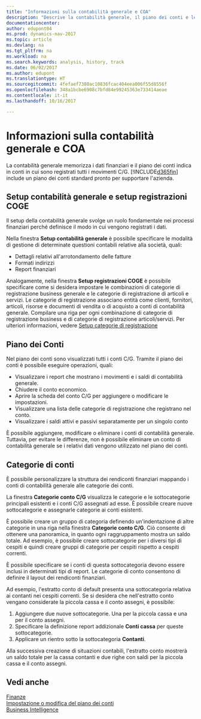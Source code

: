 ```yaml
---
title: "Informazioni sulla contabilità generale e COA"
description: "Descrive la contabilità generale, il piano dei conti e le categorie dei conti."
documentationcenter: 
author: edupont04
ms.prod: dynamics-nav-2017
ms.topic: article
ms.devlang: na
ms.tgt_pltfrm: na
ms.workload: na
ms.search.keywords: analysis, history, track
ms.date: 06/02/2017
ms.author: edupont
ms.translationtype: HT
ms.sourcegitcommit: 4fefaef7380ac10836fcac404eea006f55d8556f
ms.openlocfilehash: 348a1bcbe6908c7bfd84e99245363e733414aeae
ms.contentlocale: it-it
ms.lasthandoff: 10/16/2017

---
```

# <a name="understanding-the-general-ledger-and-the-coa"></a>Informazioni sulla contabilità generale e COA
La contabilità generale memorizza i dati finanziari e il piano dei conti indica in conti in cui sono registrati tutti i movimenti C/G. [!INCLUDE[d365fin](includes/d365fin_md.md)] include un piano dei conti standard pronto per supportare l'azienda.

## <a name="general-ledger-setup-and-general-posting-setup"></a>Setup contabilità generale e setup registrazioni COGE
Il setup della contabilità generale svolge un ruolo fondamentale nei processi finanziari perché definisce il modo in cui vengono registrati i dati.  

Nella finestra **Setup contabilità generale** è possibile specificare le modalità di gestione di determinate questioni contabili relative alla società, quali:  

* Dettagli relativi all'arrotondamento delle fatture  
* Formati indirizzi  
* Report finanziari  

Analogamente, nella finestra **Setup registrazioni COGE** è possibile specificare come si desidera impostare le combinazioni di categorie di registrazione business generale e le categorie di registrazione di articoli e servizi. Le categorie di registrazione associano entità come clienti, fornitori, articoli, risorse e documenti di vendita o di acquisto a conti di contabilità generale. Compilare una riga per ogni combinazione di categorie di registrazione business e di categorie di registrazione articoli/servizi. Per ulteriori informazioni, vedere [Setup categorie di registrazione](finance-posting-groups.md)  

## <a name="the-chart-of-accounts"></a>Piano dei Conti
Nel piano dei conti sono visualizzati tutti i conti C/G. Tramite il piano dei conti è possibile eseguire operazioni, quali:  

* Visualizzare i report che mostrano i movimenti e i saldi di contabilità generale.  
* Chiudere il conto economico.  
* Aprire la scheda del conto C/G per aggiungere o modificare le impostazioni.  
* Visualizzare una lista delle categorie di registrazione che registrano nel conto.
* Visualizzare i saldi attivi e passivi separatamente per un singolo conto  

È possibile aggiungere, modificare o eliminare i conti di contabilità generale. Tuttavia, per evitare le differenze, non è possibile eliminare un conto di contabilità generale se i relativi dati vengono utilizzato nel piano dei conti.  

## <a name="account-categories"></a>Categorie di conti
È possibile personalizzare la struttura dei rendiconti finanziari mappando i conti di contabilità generale alle categorie dei conti.  

La finestra **Categorie conto C/G** visualizza le categorie e le sottocategorie principali esistenti e i conti C/G assegnati ad esse. È possibile creare nuove sottocategorie e assegnarle categorie ai conti esistenti.  

È possibile creare un gruppo di categoria definendo un'indentazione di altre categorie in una riga nella finestra **Categorie conto C/G**. Ciò consente di ottenere una panoramica, in quanto ogni raggruppamento mostra un saldo totale. Ad esempio, è possibile creare sottocategorie per i diversi tipi di cespiti e quindi creare gruppi di categorie per cespiti rispetto a cespiti correnti.  

È possibile specificare se i conti di questa sottocategoria devono essere inclusi in determinati tipi di report. Le categorie di conto consentono di definire il layout dei rendiconti finanziari.  

Ad esempio, l'estratto conto di default presenta una sottocategoria relativa ai contanti nei cespiti correnti. Se si desidera che nell'estratto conto vengano considerate la piccola cassa e il conto assegni, è possibile:  

1. Aggiungere due nuove sottocategorie. Una per la piccola cassa e una per il conto assegni.  
2. Specificare la definizione report addizionale **Conti cassa** per queste sottocategorie.  
3. Applicare un rientro sotto la sottocategoria **Contanti**.  

Alla successiva creazione di situazioni contabili, l'estratto conto mostrerà un saldo totale per la cassa contanti e due righe con saldi per la piccola cassa e il conto assegni.  

## <a name="see-also"></a>Vedi anche
[Finanze](finance.md)  
[Impostazione o modifica del piano dei conti](finance-setup-chart-accounts.md)  
[Business Intelligence](bi.md)  

